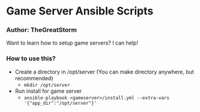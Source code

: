 # Game Server Ansible Scripts
### Author: TheGreatStorm
Want to learn how to setup game servers? I can help!

### How to use this?
* Create a directory in /opt/server (You can make directory anywhere, but recommended)
  * `mkdir /opt/server` 
* Run install for game server
  * `ansible-playbook <gameserver>/install.yml --extra-vars '{"app_dir":"/opt/server"}'`